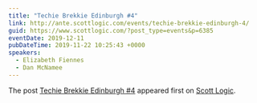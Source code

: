 ```yaml
---
title: "Techie Brekkie Edinburgh #4"
link: http://ante.scottlogic.com/events/techie-brekkie-edinburgh-4/
guid: https://www.scottlogic.com/?post_type=events&p=6385
eventDate: 2019-12-11
pubDateTime: 2019-11-22 10:25:43 +0000
speakers:
  - Elizabeth Fiennes
  - Dan McNamee
---
```


<p>The post <a rel="nofollow" href="http://ante.scottlogic.com/events/techie-brekkie-edinburgh-4/">Techie Brekkie Edinburgh #4</a> appeared first on <a rel="nofollow" href="http://ante.scottlogic.com">Scott Logic</a>.</p>